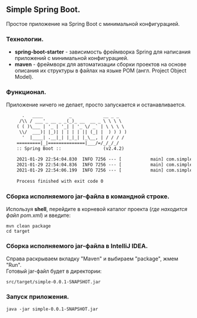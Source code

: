 ## Simple Spring Boot.

Простое приложение на Spring Boot с минимальной конфигурацией. 

### Технологии.

 * **spring-boot-starter** - зависимость фреймворка Spring для написания приложений с минимальной конфигурацией.
 * **maven** - фреймворк для автоматизации сборки проектов на основе описания их структуры в файлах на языке POM (англ. Project Object Model).

### Функционал.

Приложение ничего не делает, просто запускается и останавливается.

```txt
      .   ____          _            __ _ _
     /\\ / ___'_ __ _ _(_)_ __  __ _ \ \ \ \
    ( ( )\___ | '_ | '_| | '_ \/ _` | \ \ \ \
     \\/  ___)| |_)| | | | | || (_| |  ) ) ) )
      '  |____| .__|_| |_|_| |_\__, | / / / /
    =========|_|==============|___/=/_/_/_/
    :: Spring Boot ::                (v2.4.2)
    
    2021-01-29 22:54:04.830  INFO 7256 --- [           main] com.simple.SimpleApplication             : Starting SimpleApplication using Java 11.0.9.1 on DELL5280 with PID 7256
    2021-01-29 22:54:04.836  INFO 7256 --- [           main] com.simple.SimpleApplication             : No active profile set, falling back to default profiles: default
    2021-01-29 22:54:06.199  INFO 7256 --- [           main] com.simple.SimpleApplication             : Started SimpleApplication in 2.546 seconds (JVM running for 4.006)
    
    Process finished with exit code 0
```

### Сборка исполняемого jar-файла в командной строке.

Используя **shell**, перейдите в корневой каталог проекта (*где находится файл pom.xml*) и введите:

    mvn clean package  
    cd target  

### Сборка исполняемого jar-файла в IntelliJ IDEA.
    
Справа раскрываем вкладку "Maven" и выбираем "package", жмем "Run".  
Готовый jar-файл будет в директории:

    src/target/simple-0.0.1-SNAPSHOT.jar


### Запуск приложения.
    
    java -jar simple-0.0.1-SNAPSHOT.jar
